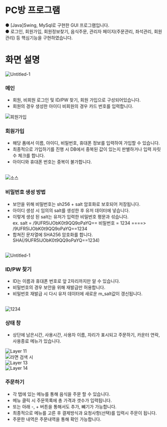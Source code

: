 # PC방 프로그램
● [Java]Swing, MySql로 구현한 GUI 프로그램입니다.<br>
● 로그인, 회원가입, 회원정보찾기, 음식주문, 관리자 페이지(주문관리, 좌석관리, 회원관리) 등 핵심기능을 구현하였습니다.<br>
# 화면 설명 #
![Untitled-1](https://user-images.githubusercontent.com/118651919/218269352-ade93e89-72b7-4678-93ef-325c4641f339.png)
### 메인 <br>
- 회원, 비회원 로그인 및 ID/PW 찾기, 회원 가입으로 구성되어있습니다.
- 회원의 경우 생성한 아이디 비회원의 경우 카드 번호를 입력합니다.

![회원가입](https://user-images.githubusercontent.com/118651919/218270129-31dfc722-3742-4bc7-a309-b941a321bb0c.png)
### 회원가입 <br>
- 해당 폼에서 이름, 아이디, 비밀번호, 휴대폰 정보를 입력하여 가입할 수 있습니다.
- 최종적으로 가입하기를 진행 시 DB에서 중복된 값이 있는지 판별하거나 입력 자릿 수 체크를 합니다. 
- 아이디와 휴대폰 번호는 중복이 불가합니다.<br><br>

![소스](https://user-images.githubusercontent.com/118651919/219654784-d29b4768-c3fd-41ff-8834-3c017321426d.png)
### 비밀번호 생성 방법 <br>
- 보안을 위해 비밀번호는 sh256 + salt 암호화로 보호되어 저장됩니다.
- 아이디 생성 시 임의의 salt를 생성한 후 유저 데이터에 넣습니다. 
- 이렇게 생성 된 salt는 유저가 입력한 비밀번호 평문과 섞습니다.<br>
ex. salt = /9UFR5IJObK0t9QQ9oPaYQ== 비밀번호 = 1234 ====> /9UFR5IJObK0t9QQ9oPaYQ==1234<br>
- 합쳐진 문자열에 SHA256 암호화를 합니다. SHA(/9UFR5IJObK0t9QQ9oPaYQ==1234)<br><br>

![Untitled-1](https://user-images.githubusercontent.com/118651919/219654308-d8495061-ad80-4b9c-b56d-e4bf1900a6ca.png)
### ID/PW 찾기 <br>
- ID는 이름과 휴대폰 번호로 앞 2자리까지만 알 수 있습니다.
- 비밀번호의 경우 보안을 위해 재발급만 허용합니다.
- 비밀번호 재발급 시 다시 유저 데이터에 새로운 m_salt값이 갱신됩니다.<br><br>

![1234](https://user-images.githubusercontent.com/118651919/219657915-4ccee8bf-e6cc-4afb-8888-42b952c53a87.png)
### 상태 창 <br>
- 상단에 남은시간, 사용시간, 사용자 이름, 자리가 표시되고 주문하기, 카운터 연락, 사용종료 메뉴가 있습니다.

![Layer 11](https://user-images.githubusercontent.com/118651919/219660475-6bfb60f8-7dbd-4ee3-8332-d4576e3565d9.png)<br>
![라면 검색 시](https://user-images.githubusercontent.com/118651919/219660722-3d40559c-c08c-4887-b220-b497371ee691.png)<br>
![Layer 13](https://user-images.githubusercontent.com/118651919/219660737-f137d581-f994-499a-9cf9-02889fa8afbd.png)<br>
![Layer 14](https://user-images.githubusercontent.com/118651919/219660744-878131e7-ef72-4f40-9b33-9ce89d4ce372.png)<br>

### 주문하기 <br>
- 각 탭에 있는 메뉴를 통해 음식을 주문 할 수 있습니다.
- 메뉴 클릭 시 주문목록에 총 가격과 갯수가 입력됩니다.
- 또는 아래 -, + 버튼을 통해서도 추가, 뺴기가 가능합니다.
- 최종적으로 메뉴를 고른 후 결제방식과 요청사항(선택)를 입력시 주문이 됩니다.
- 주문한 내역은 주문내역을 통해 확인 가능합니다.
